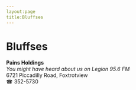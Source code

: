 ```yaml
---
layout:page
title:Bluffses
---
```

# Bluffses

**Pains Holdings**  
_You might have heard about us on Legion 95.6 FM_  
6721 Piccadilly Road, Foxtrotview  
☎ 352-5730



